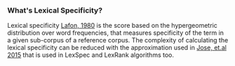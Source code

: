 ### What's Lexical Specificity?
Lexical specificity [Lafon, 1980](https://www.persee.fr/doc/mots_0243-6450_1980_num_1_1_1008) is the score based on the hypergeometric distribution over
word frequencies, that measures specificity of the term in a given sub-corpus of a reference corpus. The complexity of calculating the lexical specificity can be reduced with the approximation used in 
[Jose, et.al 2015](https://www.aclweb.org/anthology/N15-1059.pdf) that is used in LexSpec and LexRank algorithms too. 

